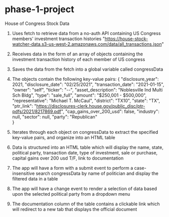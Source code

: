 # phase-1-project
House of Congress Stock Data

1. Uses fetch to retrieve data from a no-auth API containing US Congress members' investment transaction histories "https://house-stock-watcher-data.s3-us-west-2.amazonaws.com/data/all_transactions.json"

2. Receives data in the form of an array of objects containing the investment transaction history of each member of US congress

3. Saves the data from the fetch into a global variable called congressData

4. The objects contain the following key-value pairs: 
{
 "disclosure_year": 2021, 
 "disclosure_date": "02/25/2021", 
 "transaction_date": "2021-01-15", 
 "owner": "self", 
 "ticker": "--", 
 "asset_description": "Noblesville Ind Multi Sch Bldg", 
 "type": "sale_full", 
 "amount": "$250,001 - $500,000", 
 "representative": "Michael T. McCaul", 
 "district": "TX10", 
 "state": "TX", 
 "ptr_link": "https://disclosures-clerk.house.gov/public_disc/ptr-pdfs/2021/8217869.pdf",
 "cap_gains_over_200_usd": false, 
 "industry": null, 
 "sector": null, 
 "party": "Republican"   
}

5. Iterates through each object on congressData to extract the specified key-value pairs, and organize into an HTML table

6. Data is structured into an HTML table which will display the name, state, political party, transaction date, type of investment, sale or purchase, capital gains over 200 usd T/F, link to documentation

7. The app will have a form with a submit event to perform a case-insensitive search congressData by name of politician and display the filtered data in a table

8. The app will have a change event to render a selection of data based upon the selected political party from a dropdown menu


9. The documentation column of the table contains a clickable link which will redirect to a new tab that displays the official document
